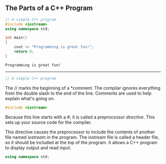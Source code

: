 ## The Parts of a C++ Program
~~~cpp
// A simple C++ program
#include <iostream>
using namespace std;

int main()
{
    cout << "Programming is great fun!";
    return 0;
}
~~~
~~~
Programming is great fun!
~~~
---
~~~cpp
// A simple C++ program
~~~
The // marks the beginning of a *comment. The compilar ignores everything from the double slash to the end of the line. Comments are used to help explain what's going on.
~~~cpp 
#include <iostream>
~~~
Because this line starts with a #, it is called a *preprocessor directive*. This sets up your source code for the compiler.

This directive causes the preprocessor to include the contents of another file named *iostream* in the program. The iostream file is called a header file, so it should be included at the top of the program. It allows a C++ program to display output and read input.
~~~cpp
using namespace std;
~~~

